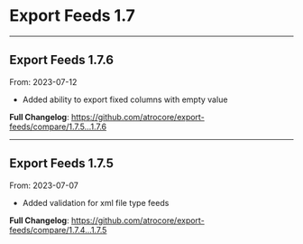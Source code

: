 # Export Feeds 1.7


---

## Export Feeds 1.7.6
From: 2023-07-12

* Added ability to export fixed columns with empty value


**Full Changelog**: https://github.com/atrocore/export-feeds/compare/1.7.5...1.7.6

---

## Export Feeds 1.7.5
From: 2023-07-07

* Added validation for xml file type feeds


**Full Changelog**: https://github.com/atrocore/export-feeds/compare/1.7.4...1.7.5